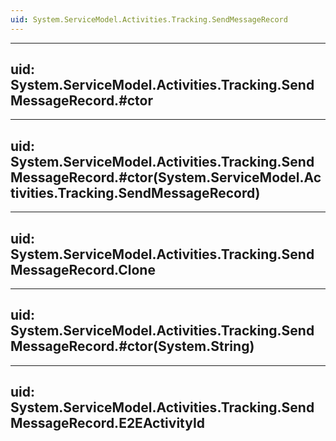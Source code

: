 ```yaml
---
uid: System.ServiceModel.Activities.Tracking.SendMessageRecord
---
```


---
uid: System.ServiceModel.Activities.Tracking.SendMessageRecord.#ctor
---

---
uid: System.ServiceModel.Activities.Tracking.SendMessageRecord.#ctor(System.ServiceModel.Activities.Tracking.SendMessageRecord)
---

---
uid: System.ServiceModel.Activities.Tracking.SendMessageRecord.Clone
---

---
uid: System.ServiceModel.Activities.Tracking.SendMessageRecord.#ctor(System.String)
---

---
uid: System.ServiceModel.Activities.Tracking.SendMessageRecord.E2EActivityId
---
